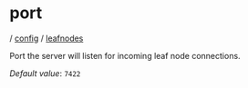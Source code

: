 # port

/ [config](/reference/server-config/index.md) / [leafnodes](/reference/server-config/config/leafnodes/index.md) 

Port the server will listen for incoming leaf node
connections.

*Default value*: `7422`

